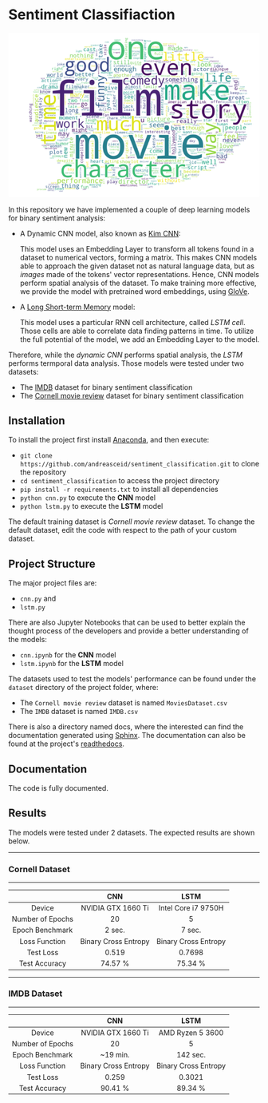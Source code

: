# Sentiment Classifiaction

![Movie Critics Classification](wordcloud_illustration.png)

In this repository we have implemented a couple of deep learning models for binary sentiment analysis:
* A Dynamic CNN model, also known as [Kim CNN](https://arxiv.org/abs/1408.5882v2): 
    
    This model uses an Embedding Layer to transform all tokens found in a dataset to numerical vectors, forming a matrix. This makes CNN models able to approach the given dataset not as natural language data, but as *images* made of the tokens' vector representations. Hence, CNN models perform spatial analysis of the dataset. To make training more effective, we provide the model with pretrained word embeddings, using [GloVe](https://nlp.stanford.edu/projects/glove/).
* A [Long Short-term Memory](https://doi.org/10.1162/neco.1997.9.8.1735) model:
    
    This model uses a particular RNN cell architecture, called *LSTM cell*. Those cells are able to correlate data finding patterns in time. To utilize the full potential of the model, we add an Embedding Layer to the model. 

Therefore, while the *dynamic CNN* performs spatial analysis, the *LSTM* performs termporal data analysis. Those models were tested under two datasets:
* The [IMDB](https://www.kaggle.com/lakshmi25npathi/imdb-dataset-of-50k-movie-reviews) dataset for binary sentiment classification
* The [Cornell movie review](https://www.cs.cornell.edu/people/pabo/movie-review-data/) dataset for binary sentiment classification

## Installation

To install the project first install [Anaconda](https://docs.anaconda.com/anaconda/install/), and then execute:
* `git clone https://github.com/andreasceid/sentiment_classification.git` to clone the repository
* `cd sentiment_classification` to access the project directory
* `pip install -r requirements.txt` to install all dependencies
* `python cnn.py` to execute the **CNN** model
* `python lstm.py` to execute the **LSTM** model

The default training dataset is *Cornell movie review* dataset. To change the default dataset, edit the code with respect to the path of your custom dataset.
   
## Project Structure

The major project files are:
* `cnn.py` and
* `lstm.py`

There are also Jupyter Notebooks that can be used to better explain the thought process of the developers and provide a better understanding of the models:
* `cnn.ipynb` for the **CNN** model
* `lstm.ipynb` for the **LSTM** model

The datasets used to test the models' performance can be found under the `dataset` directory of the project folder, where:
* The `Cornell movie review` dataset is named `MoviesDataset.csv`
* The `IMDB` dataset is named `IMDB.csv`

There is also a directory named docs, where the interested can find the documentation generated using [Sphinx](https://www.sphinx-doc.org/en/master/index.html). The documentation can also be found at the project's [readthedocs](https://sentiment-classification.readthedocs.io/en/latest/index.html).

## Documentation

The code is fully documented.

## Results

The models were tested under 2 datasets. The expected results are shown below.

-------
### Cornell Dataset

-------
|                	|          CNN          	|          LSTM         	|
|:----------------:	|:---------------------:	|:---------------------:	|
|      Device      	|   NVIDIA GTX 1660 Ti  	|  Intel Core i7 9750H  	|
| Number of Epochs 	|         20        	    |         5             	|
| Epoch  Benchmark 	|         2 sec.        	|         7 sec.        	|
|  Loss  Function  	| Binary  Cross Entropy 	| Binary  Cross Entropy 	|
|     Test Loss    	|         0.519         	|         0.7698        	|
|   Test Accuracy  	|        74.57 %        	|        75.34 %        	|

-------
### IMDB Dataset

-------
|                	|          CNN          	|          LSTM         	|
|:----------------:	|:---------------------:	|:---------------------:	|
|      Device      	|   NVIDIA GTX 1660 Ti  	|  AMD Ryzen 5 3600       	|
| Number of Epochs 	|         20        	    |         5             	|
| Epoch  Benchmark 	|         ~19 min.        	|         142 sec.        	|
|  Loss  Function  	| Binary  Cross Entropy 	| Binary  Cross Entropy 	|
|     Test Loss    	|         0.259         	|         0.3021        	|
|   Test Accuracy  	|        90.41 %        	|        89.34 %        	|
